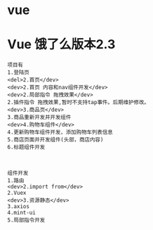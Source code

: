 # vue

<h1>Vue 饿了么版本2.3</h1>

	项目有
	1.登陆页
	<del>2.首页</dev>
	<dev>2.首页 内容和nav组件开发</dev>
	<dev>2.局部指令 拖拽效果</dev>
	2.插件指令 拖拽效果,暂时不支持tap事件。后期维护修改。
	<dev>3.商品页</dev>
	3.商品重新开发并开发组件
	<dev>4.购物车组件</dev>
	4.更新购物车组件开发，添加购物车列表信息
	5.商店页面并开发组件(头部，商店内容)
	6.标题组件开发



	组件开发
	1.路由
	<dev>2.import from</dev>
	2.Vuex
	<dev>3.资源静态</dev>
	3.axios
	4.mint-ui
	5.局部指令开发
